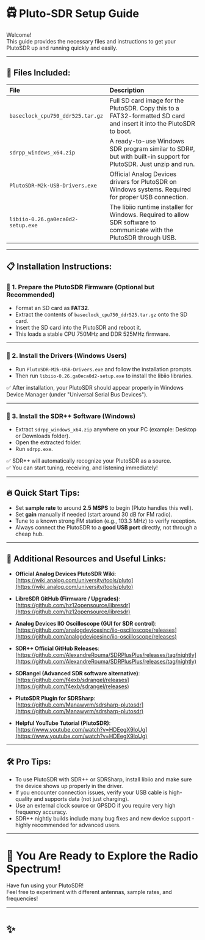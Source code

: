 # 🛱 Pluto-SDR Setup Guide

Welcome!  
This guide provides the necessary files and instructions to get your PlutoSDR up and running quickly and easily.

---

## 📂 Files Included:

| File | Description |
|:-----|:------------|
| `baseclock_cpu750_ddr525.tar.gz` | Full SD card image for the PlutoSDR. Copy this to a FAT32-formatted SD card and insert it into the PlutoSDR to boot. |
| `sdrpp_windows_x64.zip` | A ready-to-use Windows SDR program similar to SDR#, but with built-in support for PlutoSDR. Just unzip and run. |
| `PlutoSDR-M2k-USB-Drivers.exe` | Official Analog Devices drivers for PlutoSDR on Windows systems. Required for proper USB connection. |
| `libiio-0.26.ga0eca0d2-setup.exe` | The libiio runtime installer for Windows. Required to allow SDR software to communicate with the PlutoSDR through USB. |

---

## 📋 Installation Instructions:

### 🔹 1. Prepare the PlutoSDR Firmware (Optional but Recommended)

- Format an SD card as **FAT32**.
- Extract the contents of `baseclock_cpu750_ddr525.tar.gz` onto the SD card.
- Insert the SD card into the PlutoSDR and reboot it.
- This loads a stable CPU 750MHz and DDR 525MHz firmware.

---

### 🔹 2. Install the Drivers (Windows Users)

- Run `PlutoSDR-M2k-USB-Drivers.exe` and follow the installation prompts.
- Then run `libiio-0.26.ga0eca0d2-setup.exe` to install the libiio libraries.

✅ After installation, your PlutoSDR should appear properly in Windows Device Manager (under "Universal Serial Bus Devices").

---

### 🔹 3. Install the SDR++ Software (Windows)

- Extract `sdrpp_windows_x64.zip` anywhere on your PC (example: Desktop or Downloads folder).
- Open the extracted folder.
- Run `sdrpp.exe`.

✅ SDR++ will automatically recognize your PlutoSDR as a source.  
✅ You can start tuning, receiving, and listening immediately!

---

## 🔥 Quick Start Tips:

- Set **sample rate** to around **2.5 MSPS** to begin (Pluto handles this well).
- Set **gain** manually if needed (start around 30 dB for FM radio).
- Tune to a known strong FM station (e.g., 103.3 MHz) to verify reception.
- Always connect the PlutoSDR to a **good USB port** directly, not through a cheap hub.

---

## 🚰 Additional Resources and Useful Links:

- **Official Analog Devices PlutoSDR Wiki**:  
  [https://wiki.analog.com/university/tools/pluto](https://wiki.analog.com/university/tools/pluto)

- **LibreSDR GitHub (Firmware / Upgrades)**:  
  [https://github.com/hz12opensource/libresdr](https://github.com/hz12opensource/libresdr)

- **Analog Devices IIO Oscilloscope (GUI for SDR control)**:  
  [https://github.com/analogdevicesinc/iio-oscilloscope/releases](https://github.com/analogdevicesinc/iio-oscilloscope/releases)

- **SDR++ Official GitHub Releases**:  
  [https://github.com/AlexandreRouma/SDRPlusPlus/releases/tag/nightly](https://github.com/AlexandreRouma/SDRPlusPlus/releases/tag/nightly)

- **SDRangel (Advanced SDR software alternative)**:  
  [https://github.com/f4exb/sdrangel/releases](https://github.com/f4exb/sdrangel/releases)

- **PlutoSDR Plugin for SDRSharp**:  
  [https://github.com/Manawyrm/sdrsharp-plutosdr](https://github.com/Manawyrm/sdrsharp-plutosdr)

- **Helpful YouTube Tutorial (PlutoSDR)**:  
  [https://www.youtube.com/watch?v=HDEegX9IoUg](https://www.youtube.com/watch?v=HDEegX9IoUg)

---

## 🛠 Pro Tips:

- To use PlutoSDR with SDR++ or SDRSharp, install libiio and make sure the device shows up properly in the driver.
- If you encounter connection issues, verify your USB cable is high-quality and supports data (not just charging).
- Use an external clock source or GPSDO if you require very high frequency accuracy.
- SDR++ nightly builds include many bug fixes and new device support - highly recommended for advanced users.

---

# 🚀 You Are Ready to Explore the Radio Spectrum!

Have fun using your PlutoSDR!  
Feel free to experiment with different antennas, sample rates, and frequencies!

---

# ✨

